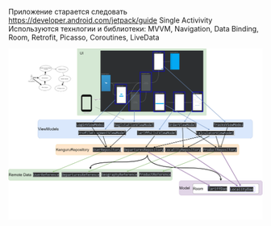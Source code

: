 Приложение старается следовать 
https://developer.android.com/jetpack/guide
Single Activivity
Используются технлогии и библиотеки:
MVVM, Navigation, Data Binding, Room, Retrofit, Picasso, Coroutines, LiveData 

![Screenshot](KenguruExpress-Page-2.png)
